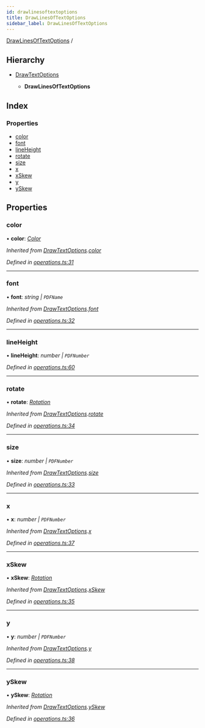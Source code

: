 ```yaml
---
id: drawlinesoftextoptions
title: DrawLinesOfTextOptions
sidebar_label: DrawLinesOfTextOptions
---
```


[DrawLinesOfTextOptions](drawlinesoftextoptions.md) /

## Hierarchy

* [DrawTextOptions](drawtextoptions.md)

  * **DrawLinesOfTextOptions**

## Index

### Properties

* [color](drawlinesoftextoptions.md#color)
* [font](drawlinesoftextoptions.md#font)
* [lineHeight](drawlinesoftextoptions.md#lineheight)
* [rotate](drawlinesoftextoptions.md#rotate)
* [size](drawlinesoftextoptions.md#size)
* [x](drawlinesoftextoptions.md#x)
* [xSkew](drawlinesoftextoptions.md#xskew)
* [y](drawlinesoftextoptions.md#y)
* [ySkew](drawlinesoftextoptions.md#yskew)

## Properties

###  color

• **color**: *[Color](../index.md#color)*

*Inherited from [DrawTextOptions](drawtextoptions.md).[color](drawtextoptions.md#color)*

*Defined in [operations.ts:31](https://github.com/Hopding/pdf-lib/blob/20bb5ab/src/api/operations.ts#L31)*

___

###  font

• **font**: *string | `PDFName`*

*Inherited from [DrawTextOptions](drawtextoptions.md).[font](drawtextoptions.md#font)*

*Defined in [operations.ts:32](https://github.com/Hopding/pdf-lib/blob/20bb5ab/src/api/operations.ts#L32)*

___

###  lineHeight

• **lineHeight**: *number | `PDFNumber`*

*Defined in [operations.ts:60](https://github.com/Hopding/pdf-lib/blob/20bb5ab/src/api/operations.ts#L60)*

___

###  rotate

• **rotate**: *[Rotation](../index.md#rotation)*

*Inherited from [DrawTextOptions](drawtextoptions.md).[rotate](drawtextoptions.md#rotate)*

*Defined in [operations.ts:34](https://github.com/Hopding/pdf-lib/blob/20bb5ab/src/api/operations.ts#L34)*

___

###  size

• **size**: *number | `PDFNumber`*

*Inherited from [DrawTextOptions](drawtextoptions.md).[size](drawtextoptions.md#size)*

*Defined in [operations.ts:33](https://github.com/Hopding/pdf-lib/blob/20bb5ab/src/api/operations.ts#L33)*

___

###  x

• **x**: *number | `PDFNumber`*

*Inherited from [DrawTextOptions](drawtextoptions.md).[x](drawtextoptions.md#x)*

*Defined in [operations.ts:37](https://github.com/Hopding/pdf-lib/blob/20bb5ab/src/api/operations.ts#L37)*

___

###  xSkew

• **xSkew**: *[Rotation](../index.md#rotation)*

*Inherited from [DrawTextOptions](drawtextoptions.md).[xSkew](drawtextoptions.md#xskew)*

*Defined in [operations.ts:35](https://github.com/Hopding/pdf-lib/blob/20bb5ab/src/api/operations.ts#L35)*

___

###  y

• **y**: *number | `PDFNumber`*

*Inherited from [DrawTextOptions](drawtextoptions.md).[y](drawtextoptions.md#y)*

*Defined in [operations.ts:38](https://github.com/Hopding/pdf-lib/blob/20bb5ab/src/api/operations.ts#L38)*

___

###  ySkew

• **ySkew**: *[Rotation](../index.md#rotation)*

*Inherited from [DrawTextOptions](drawtextoptions.md).[ySkew](drawtextoptions.md#yskew)*

*Defined in [operations.ts:36](https://github.com/Hopding/pdf-lib/blob/20bb5ab/src/api/operations.ts#L36)*